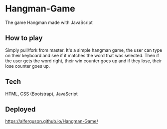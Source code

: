 # Hangman-Game
The game Hangman made with JavaScript

## How to play
Simply pull/fork from master. It's a simple hangman game, the user can type on their keyboard and see if it matches the word that was selected. Then if the user gets the word right, their win counter goes up and if they lose, their lose counter goes up.

## Tech
HTML, CSS (Bootstrap), JavaScript

## Deployed
https://alferguson.github.io/Hangman-Game/
